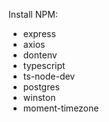 Install NPM:
- express
- axios
- dontenv
- typescript
- ts-node-dev
- postgres
- winston
- moment-timezone